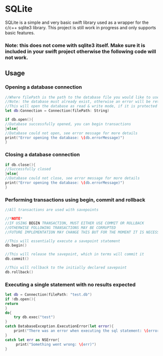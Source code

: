 # SQLite
SQLite is a simple and very basic swift library used as a wrapper for the c/c++ sqlite3 library.
This project is still work in progress and only supports basic features.

### Note: this does not come with sqlite3 itself. Make sure it is included in your swift project otherwise the following code will not work.

## Usage

### Opening a database connection

```swift
//Where filePath is the path to the database file you would like to use
//Note: the database must already exist, otherwise an error will be returned
//This will open the database as read & write mode, if it is protected by the OS, it will be in read-only mode.
let db:Connection = Connection(filePath: String) 

if db.open(){
//Database successfully opened, you can begin transactions
}else{
//Database could not open, see error message for more details
print("Error opening the database: \(db.errorMessage)")
}
```

### Closing a database connection
```swift
if db.close(){
//Successfully closed
}else{
//Database could not close, see error message for more details
print("Error opening the database: \(db.errorMessage)")
}
```

### Performing transactions using begin, commit and rollback
```swift
//All transactions are used with savepoints

//*NOTE*
//IF USING BEGIN TRANSACTION, MUST EITHER USE COMMIT OR ROLLBACK
//OTHERWISE FOLLOWING TRANSACTIONS MAY BE CORRUPTED
//FUTURE IMPLEMENTATION MAY CHANGE THIS BUT FOR THE MOMENT IT IS NECESSARY

//This will essentially execute a savepoint statement
db.begin()

//This will release the savepoint, which in terms will commit it
db.commit()

//This will rollback to the initially declared savepoint
db.rollback()
```

### Executing a single statement with no results expected
```swift
let db = Connection(filePath: "test.db")
if !db.open(){
return
}
do{
    try db.exec("test")
}
catch DatabaseException.ExecutionError(let error){
    print("There was an error when executing the sql statement: \(error)")
}
catch let err as NSError{
     print("Something went wrong: \(err)")
}
```
